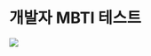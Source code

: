 # 개발자 MBTI 테스트 
<img src='https://s3-us-west-2.amazonaws.com/secure.notion-static.com/da1bad3b-f4a8-4678-91c6-0d54bce68630/Untitled.png'></img>
